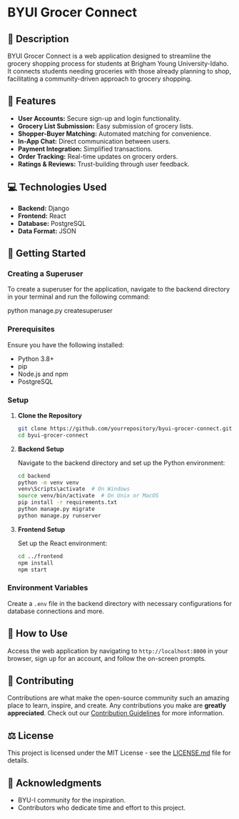# BYUI Grocer Connect

## 📖 Description

BYUI Grocer Connect is a web application designed to streamline the grocery shopping process for students at Brigham Young University-Idaho. It connects students needing groceries with those already planning to shop, facilitating a community-driven approach to grocery shopping.

## 🌟 Features

- **User Accounts:** Secure sign-up and login functionality.
- **Grocery List Submission:** Easy submission of grocery lists.
- **Shopper-Buyer Matching:** Automated matching for convenience.
- **In-App Chat:** Direct communication between users.
- **Payment Integration:** Simplified transactions.
- **Order Tracking:** Real-time updates on grocery orders.
- **Ratings & Reviews:** Trust-building through user feedback.

## 💻 Technologies Used

- **Backend:** Django
- **Frontend:** React
- **Database:** PostgreSQL
- **Data Format:** JSON

## 🚀 Getting Started


### Creating a Superuser

To create a superuser for the application, navigate to the backend directory in your terminal and run the following command:


python manage.py createsuperuser

### Prerequisites

Ensure you have the following installed:
- Python 3.8+
- pip
- Node.js and npm
- PostgreSQL

### Setup

1. **Clone the Repository**

    ```bash
    git clone https://github.com/yourrepository/byui-grocer-connect.git
    cd byui-grocer-connect
    ```

2. **Backend Setup**

    Navigate to the backend directory and set up the Python environment:

    ```bash
    cd backend
    python -m venv venv
    venv\Scripts\activate  # On Windows
    source venv/bin/activate  # On Unix or MacOS
    pip install -r requirements.txt
    python manage.py migrate
    python manage.py runserver
    ```

3. **Frontend Setup**

    Set up the React environment:

    ```bash
    cd ../frontend
    npm install
    npm start
    ```

### Environment Variables

Create a `.env` file in the backend directory with necessary configurations for database connections and more.

## 📘 How to Use

Access the web application by navigating to `http://localhost:8000` in your browser, sign up for an account, and follow the on-screen prompts.

## 🤝 Contributing

Contributions are what make the open-source community such an amazing place to learn, inspire, and create. Any contributions you make are **greatly appreciated**. Check out our [Contribution Guidelines](CONTRIBUTING.md) for more information.

## ⚖️ License

This project is licensed under the MIT License - see the [LICENSE.md](LICENSE.md) file for details.

## 💖 Acknowledgments

- BYU-I community for the inspiration.
- Contributors who dedicate time and effort to this project.

